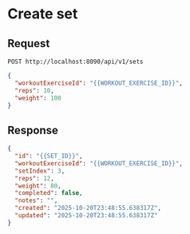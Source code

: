 # Create set 

## Request

```http request
POST http://localhost:8090/api/v1/sets
```

```json
{
  "workoutExerciseId": "{{WORKOUT_EXERCISE_ID}}",
  "reps": 10,
  "weight": 100
}
```

## Response

```json
{
  "id": "{{SET_ID}}",
  "workoutExerciseId": "{{WORKOUT_EXERCISE_ID}}",
  "setIndex": 3,
  "reps": 12,
  "weight": 80,
  "completed": false,
  "notes": "",
  "created": "2025-10-20T23:48:55.638317Z",
  "updated": "2025-10-20T23:48:55.638317Z"
}
```